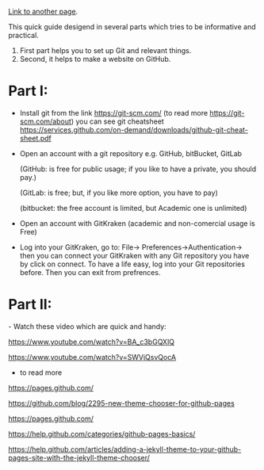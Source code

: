 
[Link to another page](template.md).


This quick guide desigend in several parts which tries to be informative and practical.

1. First part helps you to set up Git and relevant things.
2. Second, it helps to make a website on GitHub.


<h1>Part I:</h1>

- Install git from the link https://git-scm.com/ (to read more <href>https://git-scm.com/about</href>)
you can see git cheatsheet https://services.github.com/on-demand/downloads/github-git-cheat-sheet.pdf
- Open an account with a git repository e.g. GitHub, bitBucket, GitLab

  (GitHub: is free for public usage; if you like to have a private, you should pay.)
  
  (GitLab: is free; but, if you like more option, you have to pay)
  
  (bitbucket: the free account is limited, but Academic one is unlimited)
  
- Open an account with GitKraken (academic and non-comercial usage is Free)
- Log into your GitKraken, go to: File-> Preferences->Authentication-> then you can connect your GitKraken with any Git repository you have by click on connect. To have a life easy, log into your Git repositories before. Then you can exit from prefrences.

<h1>Part II:</h1>
- Watch these video which are quick and handy:

https://www.youtube.com/watch?v=BA_c3bGQXlQ

https://www.youtube.com/watch?v=SWVjQsvQocA

- to read more 

https://pages.github.com/

https://github.com/blog/2295-new-theme-chooser-for-github-pages

https://pages.github.com/

https://help.github.com/categories/github-pages-basics/

https://help.github.com/articles/adding-a-jekyll-theme-to-your-github-pages-site-with-the-jekyll-theme-chooser/


